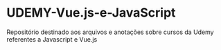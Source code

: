 # UDEMY-Vue.js-e-JavaScript
Repositório destinado aos arquivos e anotações sobre cursos da Udemy referentes a Javascript e Vue.js
